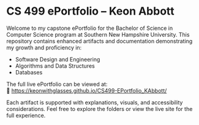 # CS 499 ePortfolio – Keon Abbott

Welcome to my capstone ePortfolio for the Bachelor of Science in Computer Science program at Southern New Hampshire University. This repository contains enhanced artifacts and documentation demonstrating my growth and proficiency in:

- Software Design and Engineering  
- Algorithms and Data Structures  
- Databases  

The full live ePortfolio can be viewed at:  
🔗 https://keonwithglasses.github.io/CS499-EPortfolio_KAbbott/

Each artifact is supported with explanations, visuals, and accessibility considerations. Feel free to explore the folders or view the live site for the full experience.
